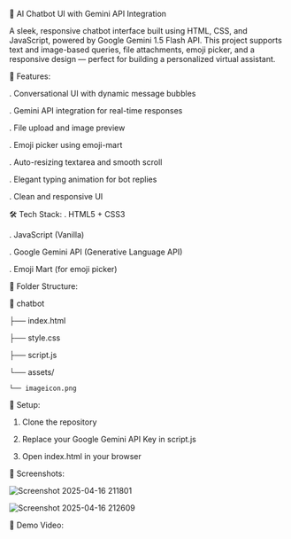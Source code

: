 🧠 AI Chatbot UI with Gemini API Integration

A sleek, responsive chatbot interface built using HTML, CSS, and JavaScript, powered by Google Gemini 1.5 Flash API. This project supports text and image-based queries, file attachments, emoji picker, and a responsive design — perfect for building a personalized virtual assistant.

🚀 Features:

. Conversational UI with dynamic message bubbles

. Gemini API integration for real-time responses

. File upload and image preview

. Emoji picker using emoji-mart

. Auto-resizing textarea and smooth scroll

. Elegant typing animation for bot replies

. Clean and responsive UI

🛠️ Tech Stack:
. HTML5 + CSS3

. JavaScript (Vanilla)

. Google Gemini API (Generative Language API)

. Emoji Mart (for emoji picker)

📂 Folder Structure:

📁 chatbot

├── index.html

├── style.css

├── script.js

└── assets/

    └── imageicon.png
    
🔧 Setup:
1. Clone the repository

2. Replace your Google Gemini API Key in script.js

3. Open index.html in your browser

📸 Screenshots:

![Screenshot 2025-04-16 211801](https://github.com/user-attachments/assets/d9c44bf5-ae58-4655-ba64-ded73cbe9ce7)

![Screenshot 2025-04-16 212609](https://github.com/user-attachments/assets/5b2e980a-7ae3-4f89-a962-cdbc8c42df3c)

🎥 Demo Video:
